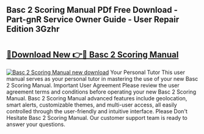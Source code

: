 ## Basc 2 Scoring Manual PDf Free Download - Part-gnR Service Owner Guide - User Repair Edition 3Gzhr

# <h2><a href="http://bc34635.oget.top/?id=Basc+2+Scoring+Manual">🔗Download New 👉🔴 Basc 2 Scoring Manual</a></h2>

[![Basc 2 Scoring Manual new download](https://i.imgur.com/5g1atiW.png)](http://bc34635.oget.top/?id=Basc+2+Scoring+Manual)
Your Personal Tutor This user manual serves as your personal tutor in mastering the use of your new Basc 2 Scoring Manual. Important User Agreement Please review the user agreement terms and conditions before operating your new Basc 2 Scoring Manual. Basc 2 Scoring Manual advanced features include geolocation, smart alerts, customizable themes, and multi-user access, all easily controlled through the user-friendly and intuitive interface. Please Don't Hesitate Basc 2 Scoring Manual. Our customer support team is ready to answer your questions.
